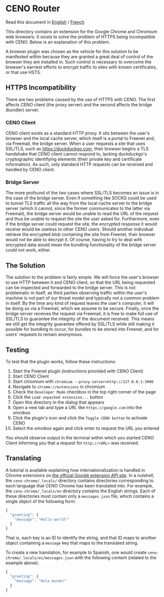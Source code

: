 # CENO Router

Read this document in
[English](https://github.com/equalitie/ceno/blob/master/ceno-chrome/README.md) /
[French](https://github.com/equalitie/ceno/blob/master/ceno-chrome/README-fr.md)

This directory contains an extension for the Google Chrome and Chromium web browsers.
It exists to solve the problem of HTTPS being incompatible with CENO.  Below is an
explanation of this problem.

A browser plugin was chosen as the vehicle for this solution to be manifested within
because they are granted a great deal of control of the browser they are installed in.
Such control is necessary to overcome the browser's earnest efforts to encrypt traffic
to sites with known certificates, or that use HSTS.

## HTTPS Incompatibility

There are two problems caused by the use of HTTPS with CENO.  The first affects CENO
client (the proxy server) and the second affects the bridge (bundler) server.

### CENO Client

CENO client exists as a standard HTTP proxy.  It sits between the user's browser
and the local cache server, which itself is a portal to Freenet and, via Freemail,
the bridge server.  When a user requests a site that uses SSL/TLS, such as
https://duckduckgo.com, their browser begins a TLS handshake that CENO client
cannot respond to, lacking duckduckgo's cryptographic identifying elements (their
private key and certificate information).  As such, only standard HTTP requests
can be received and handled by CENO client.

### Bridge Server

The more profound of the two cases where SSL/TLS becomes an issue is in the case
of the bridge server.  Even if something like SOCKS could be used to tunnel TLS
traffic all the way from the local cache server to the bridge server (which it
cannot, since the former communicates to the latter via Freemail), the bridge
server would be unable to read the URL of the request and thus be unable to
request the site the user asked for.  Furthermore, even if the bridge server
could request the site, the encrypted response it would receive would be useless
to other CENO users.  Should another individual retrieve the encrypted blob
containing the site from Freenet, their browser would not be able to decrypt it.
Of course, having to try to deal with encrypted data would mean the bundling
functionality of the bridge server could not work, either.

## The Solution

The solution to the problem is fairly simple.  We will force the user's browser
to use HTTP between it and CENO client, so that the URL being requested can be
inspected and forwarded to the bridge server.  This is not problematic in itself,
as third parties observing traffic within the user's machine is not part of our
threat model and typically not a common problem in itself.  By the time any kind
of request leaves the user's computer, it will be doing so via a Freemail, which
we assume to be secure.  Finally, once the bridge server receives the request via
Freemail, it is free to make full use of SSL/TLS to guarantee the integrity of the
document received.  This means we still get the integrity guarantee offered by
SSL/TLS while still making it possible for bundling to occur, for bundles to be
stored into Freenet, and for users' requests to remain anonymous.

## Testing

To test that the plugin works, follow these instructions:

1. Start the Freenet plugin (instructions provided with CENO Client)
2. Start CENO Client
3. Start chromium with `chromium --proxy-server=http://127.0.0.1:3090`
4. Navigate to `chrome://extensions` in chromium
5. Check the `Developer Mode` checkbox in the top right corner of the page
6. Click the `Load unpacked extension...` button
7. Open this directory in the dialog that appears
8. Open a new tab and type a URL like `https://google.com` into the omnibox
9. Click the plugin's icon and click the `Toggle CENO button` to activate CENO
10. Select the omnibox again and click enter to request the URL you entered

You should observe output in the terminal within which you started CENO Client
informing you that a request for `http://<URL>` was received.

## Translating

A tutorial is available explaining how internationalization is handled in Chrome extensions on
[the official Google extension API site](https://developer.chrome.com/extensions/i18n).  In a
nutshell, the `ceno-chrome/_locals/` directory contains directories corresponding to each
language that CENO Chrome has been translated into.  For example, the `ceno-chrome/_locals/en`
directory contains the English strings.  Each of these directories must contain only a
`messages.json` file, which contains a single object of the following form:

```js
{
  "greeting": {
    "message": "Hello world!"
  }
}
```

That is, each key is an ID to identify the string, and that ID maps to another object containing
a `message` key that maps to the translated string.

To create a new translation, for example to Spanish, one would create `ceno-chrome/_locals/es/messages.json`
with the following content (related to the example above):

```js
{
  "greeting": {
    "message": "Hola mundo!"
  }
}
```
